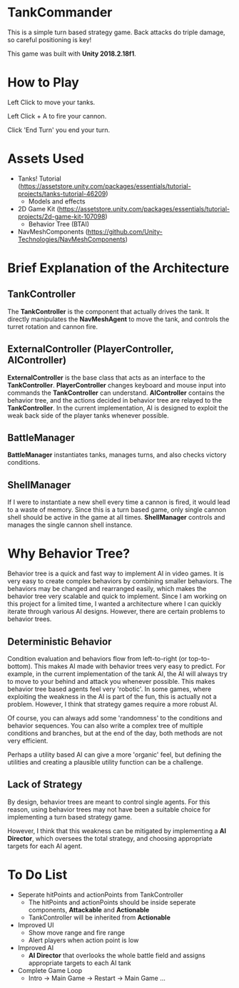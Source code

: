 # TankCommander
This is a simple turn based strategy game. Back attacks do triple damage, so careful positioning is key!

This game was built with **Unity 2018.2.18f1**.

# How to Play
Left Click to move your tanks.

Left Click + A to fire your cannon.

Click 'End Turn' you end your turn.

# Assets Used
 - Tanks! Tutorial (https://assetstore.unity.com/packages/essentials/tutorial-projects/tanks-tutorial-46209)
	 - Models and effects
 - 2D Game Kit (https://assetstore.unity.com/packages/essentials/tutorial-projects/2d-game-kit-107098)
	 - Behavior Tree (BTAI)
 - NavMeshComponents (https://github.com/Unity-Technologies/NavMeshComponents)

# Brief Explanation of the Architecture
## TankController
The **TankController** is the component that actually drives the tank.
It directly manipulates the **NavMeshAgent** to move the tank, and controls the turret rotation and cannon fire.

## ExternalController (PlayerController, AIController)
**ExternalController** is the base class that acts as an interface to the **TankController**.
**PlayerController** changes keyboard and mouse input into commands the **TankController** can understand.
**AIController** contains the behavior tree, and the actions decided in behavior tree are relayed to the **TankController**. In the current implementation, AI is designed to exploit the weak back side of the player tanks whenever possible.

## BattleManager
**BattleManager** instantiates tanks, manages turns, and also checks victory conditions.

## ShellManager
If I were to instantiate a new shell every time a cannon is fired, it would lead to a waste of memory.
Since this is a turn based game, only single cannon shell should be active in the game at all times.
**ShellManager** controls and manages the single cannon shell instance.

# Why Behavior Tree?
Behavior tree is a quick and fast way to implement AI in video games. It is very easy to create complex behaviors by combining smaller behaviors. The behaviors may be changed and rearranged easily, which makes the behavior tree very scalable and quick to implement. Since I am working on this project for a limited time, I wanted a architecture where I can quickly iterate through various AI designs.
However, there are certain problems to behavior trees.

## Deterministic Behavior
Condition evaluation and behaviors flow from left-to-right (or top-to-bottom). This makes AI made with behavior trees very easy to predict. For example, in the current implementation of the tank AI, the AI will always try to move to your behind and attack you whenever possible. This makes behavior tree based agents feel very 'robotic'. In some games, where exploiting the weakness in the AI is part of the fun, this is actually not a problem. However, I think that strategy games require a more robust AI.

Of course, you can always add some 'randomness' to the conditions and behavior sequences. You can also write a complex tree of multiple conditions and branches, but at the end of the day, both methods are not very efficient.

Perhaps a utility based AI can give a more 'organic' feel, but defining the utilities and creating a plausible utility function can be a challenge.

## Lack of Strategy
By design, behavior trees are meant to control single agents. For this reason, using behavior trees may not have been a suitable choice for implementing a turn based strategy game.

However, I think that this weakness can be mitigated by implementing a **AI Director**, which oversees the total strategy, and choosing appropriate targets for each AI agent.

# To Do List
- Seperate hitPoints and actionPoints from TankController
	- The hitPoints and actionPoints should be inside seperate components, **Attackable** and **Actionable**
	- TankController will be inherited from **Actionable**
- Improved UI
	- Show move range and fire range
	- Alert players when action point is low
- Improved AI
	- **AI Director** that overlooks the whole battle field and assigns appropriate targets to each AI tank
- Complete Game Loop
	- Intro -> Main Game -> Restart -> Main Game ...
